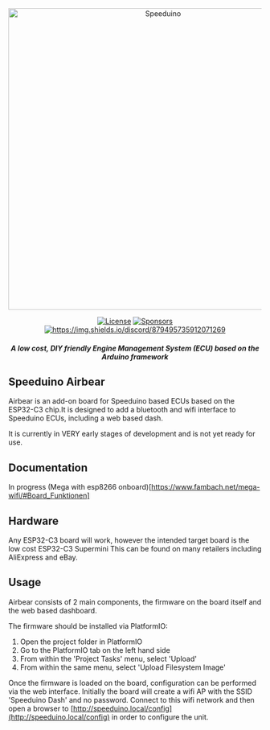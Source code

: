 <div align="center">

<img src="https://github.com/speeduino/wiki.js/raw/master/img/Speeduino%20logo_med.png" alt="Speeduino" width="600" />

[![License](https://img.shields.io/badge/license-GPLv3-blue.svg)](https://github.com/noisymime/speeduino/blob/master/LICENSE)
[![Sponsors](https://img.shields.io/github/sponsors/noisymime)](https://github.com/sponsors/noisymime)
[![https://img.shields.io/discord/879495735912071269 ](https://img.shields.io/discord/879495735912071269?label=Discord&logo=Discord)](https://discord.gg/YWCEexaNDe)

##### A low cost, DIY friendly Engine Management System (ECU) based on the Arduino framework
</div>


## Speeduino Airbear
Airbear is an add-on board for Speeduino based ECUs based on the ESP32-C3 chip.It is designed to add a bluetooth and wifi interface to Speeduino ECUs, including a web based dash. 

It is currently in VERY early stages of development and is not yet ready for use.

## Documentation
In progress
(Mega with esp8266 onboard)[https://www.fambach.net/mega-wifi/#Board_Funktionen]

## Hardware
Any ESP32-C3 board will work, however the intended target board is the low cost ESP32-C3 Supermini 
This can be found on many retailers including AliExpress and eBay. 

## Usage
Airbear consists of 2 main components, the firmware on the board itself and the web based dashboard.

The firmware should be installed via PlatformIO:

1. Open the project folder in PlatformIO
2. Go to the PlatformIO tab on the left hand side
3. From within the 'Project Tasks' menu, select 'Upload'
4. From within the same menu, select 'Upload Filesystem Image'

Once the firmware is loaded on the board, configuration can be performed via the web interface. Initially the board will create a wifi AP with the SSID 'Speeduino Dash' and no password. Connect to this wifi network and then open a browser to [http://speeduino.local/config](http://speeduino.local/config) in order to configure the unit. 